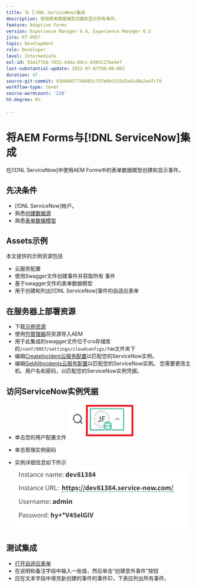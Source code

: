 ```yaml
---
title: 与 [!DNL ServiceNow]集成
description: 使用表单数据模型创建和显示所有事件。
feature: Adaptive Forms
version: Experience Manager 6.4, Experience Manager 6.5
jira: KT-9957
topic: Development
role: Developer
level: Intermediate
exl-id: 93a177b0-7852-44da-89cc-836d127be4e7
last-substantial-update: 2022-07-07T00:00:00Z
duration: 47
source-git-commit: 03b68057748892c757e0b5315d3a41d0a2e4fc79
workflow-type: tm+mt
source-wordcount: '228'
ht-degree: 0%

---
```


# 将AEM Forms与[!DNL ServiceNow]集成

在[!DNL ServiceNow]中使用AEM Forms中的表单数据模型创建和显示事件。

## 先决条件

* [!DNL ServiceNow]帐户。
* 熟悉[创建数据源](https://experienceleague.adobe.com/docs/experience-manager-learn/forms/ic-web-channel-tutorial/parttwo.html?lang=zh-Hans)
* 熟悉[表单数据模型](https://experienceleague.adobe.com/docs/experience-manager-65/forms/form-data-model/create-form-data-models.html?lang=zh-Hans)

## Assets示例

本文提供的示例资源包括

* 云服务配置
* 使用Swagger文件创建事件并获取所有   事件
* 基于swagger文件的表单数据模型
* 用于创建和列出[!DNL ServiceNow]事件的自适应表单

## 在服务器上部署资源

* 下载[示例资源](assets/service-now.zip)
* 使用[包管理器](http://localhost:4502/crx/packmgr/index.jsp)将资源导入AEM
* 用于此集成的swagger文件位于crx存储库的```/conf/9957/settings/cloudconfigs/fdm```文件夹下
* 编辑[CreateIncident云服务配置](http://localhost:4502/mnt/overlay/fd/fdm/gui/components/admin/fdmcloudservice/properties.html?item=%2Fconf%2F9957%2Fsettings%2Fcloudconfigs%2Ffdm%2Fcreateincident)以匹配您的ServiceNow实例。
* 编辑[GetAllIncidents云服务配置](http://localhost:4502/mnt/overlay/fd/fdm/gui/components/admin/fdmcloudservice/properties.html?item=%2Fconf%2F9957%2Fsettings%2Fcloudconfigs%2Ffdm%2Fgetallincidents)以匹配您的ServiceNow实例。 您需要更改主机、用户名和密码，以匹配您的ServiceNow实例凭据。

## 访问ServiceNow实例凭据

* 单击您的用户配置文件
  ![单击用户配置文件](assets/snow-1.png)

* 单击管理实例密码
* 实例详细信息如下所示
  ![实例详细信息](assets/snow-3.png)

## 测试集成

* [打开自适应表单](http://localhost:4502/content/dam/formsanddocuments/create-incident-in-service-now/jcr:content?wcmmode=disabled)
* 在说明和备注字段中输入一些值，然后单击“创建意外事件”按钮
* 应在文本字段中填充新创建的事件的事件ID，下表应列出所有事件。
